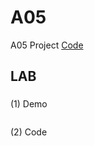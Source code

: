 # A05

A05 Project [Code](https://github.com/CodeMercs/ariod-ho-book/tree/master/Code/A05)

## LAB

###

(1) Demo

![]()

(2) Code

```

```



